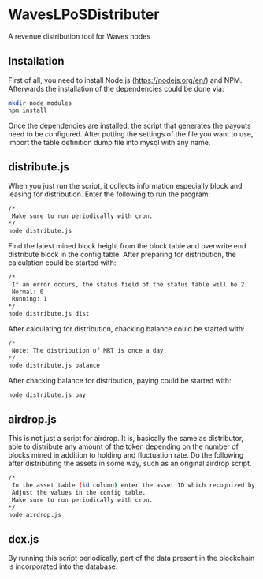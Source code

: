 # WavesLPoSDistributer
A revenue distribution tool for Waves nodes

## Installation
First of all, you need to install Node.js (https://nodejs.org/en/) and NPM. Afterwards the installation of the dependencies could be done via:
```sh
mkdir node_modules
npm install
```
Once the dependencies are installed, the script that generates the payouts need to be configured. After putting the settings of the file you want to use, import the table definition dump file into mysql with any name.

## distribute.js
When you just run the script, it collects information especially block and leasing for distribution.
Enter the following to run the program:
```sh
/*
 Make sure to run periodically with cron.
*/
node distribute.js
```
Find the latest mined block height from the block table and overwrite end distribute block in the config table.
After preparing for distribution, the calculation could be started with:
```sh
/*
 If an error occurs, the status field of the status table will be 2.
 Normal: 0
 Running: 1
*/
node distribute.js dist
```
After calculating for distribution, chacking balance could be started with:
```sh
/*
 Note: The distribution of MRT is once a day.
*/
node distribute.js balance
```
After chacking balance for distribution, paying could be started with:
```sh
node distribute.js pay
```
## airdrop.js
This is not just a script for airdrop. It is, basically the same as distributor, able to distribute any amount of the token depending on the number of blocks mined in addition to holding and fluctuation rate. Do the following after distributing the assets in some way, such as an original airdrop script.
```sh
/*
 In the asset table (id column) enter the asset ID which recognized by wavesplatform.
 Adjust the values in the config table.
 Make sure to run periodically with cron.
*/
node airdrop.js
```
## dex.js
By running this script periodically, part of the data present in the blockchain is incorporated into the database.
